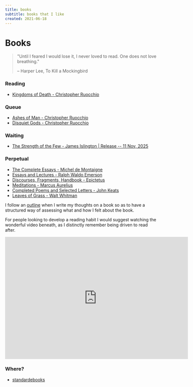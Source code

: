 ```yaml
---
title: books
subtitle: books that I like
created: 2021-06-18
---
```

# Books

> "Until I feared I would lose it, I never loved to read. One does not
> love breathing."
>
> – Harper Lee, To Kill a Mockingbird

### Reading

- [Kingdoms of Death - Christopher Ruocchio](https://www.librarything.com/work/27367838/t/Kingdoms-of-Death)

### Queue

- [Ashes of Man - Christopher Ruocchio](https://www.librarything.com/work/28155519/t/Ashes-of-Man)
- [Disquiet Gods - Christopher Ruocchio](https://www.librarything.com/work/31329365/t/Disquiet-Gods)

### Waiting

- [The Strength of the Few - James Islington | Release -- 11 Nov, 2025](https://www.amazon.com/Strength-Few-2-Hierarchy/dp/1982141239/)

### Perpetual

- [The Complete Essays - Michel de Montaigne](https://www.librarything.com/work/15610)
- [Essays and Lectures - Ralph Waldo Emerson](https://www.librarything.com/work/37677)
- [Discourses, Fragments, Handbook - Epictetus](https://www.librarything.com/work/98004)
- [Meditations - Marcus Aurelius](https://www.librarything.com/work/15945)
- [Completed Poems and Selected Letters - John Keats](https://www.librarything.com/work/159870)
- [Leaves of Grass - Walt Whitman](https://www.librarything.com/work/5332)

I follow an [outline](book_outline.html) when I write my thoughts on a
book so as to have a structured way of assessing what and how I felt
about the book.

For people looking to develop a reading habit I would suggest watching
the wonderful video beneath, as I distinctly remember being driven to
read after.

<iframe src="https://www.youtube.com/embed/lIW5jBrrsS0" frameborder="0"
allow="accelerometer; autoplay; encrypted-media; gyroscope;
picture-in-picture" width=600 height=400
allowfullscreen></iframe>

### Where?

- [standardebooks](https://standardebooks.org/)
